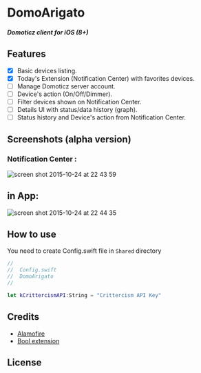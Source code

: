 # DomoArigato
##### Domoticz client for iOS (8+)

## Features

- [x] Basic devices listing.
- [x] Today's Extension (Notification Center) with favorites devices.
- [ ] Manage Domoticz server account.
- [ ] Device's action (On/Off/Dimmer).
- [ ] Filter devices shown on Notification Center.
- [ ] Details UI with status/data history (graph).
- [ ] Status history and Device's action from Notification Center.

## Screenshots (alpha version) 

### Notification Center :
 
![screen shot 2015-10-24 at 22 43 59](https://cloud.githubusercontent.com/assets/484397/10712701/ffa058a4-7aa1-11e5-9bfd-764695febbc4.png)

## in App:

![screen shot 2015-10-24 at 22 44 35](https://cloud.githubusercontent.com/assets/484397/10712702/ffa1c18a-7aa1-11e5-8b66-461b2f80f708.png)

## How to use
You need to create Config.swift file in `Shared` directory
``` swift
//
//  Config.swift
//  DomoArigato
//

let kCrittercismAPI:String = "Crittercism API Key"
```


## Credits
- [Alamofire](https://github.com/Alamofire/Alamofire)
- [Bool extension](https://gist.github.com/JadenGeller/1ff15b9958400f18f2c1)

## License

